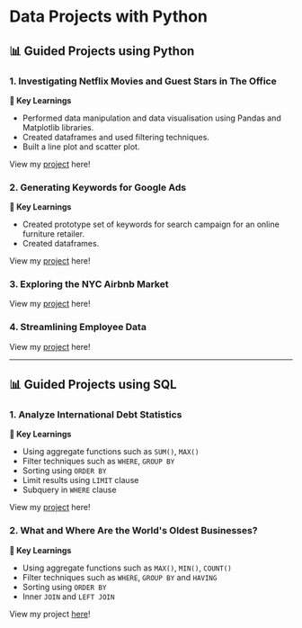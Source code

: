 # Data Projects with Python
## 📊 Guided Projects using Python

### 1. Investigating Netflix Movies and Guest Stars in The Office

**🔑 Key Learnings**
- Performed data manipulation and data visualisation using Pandas and Matplotlib libraries.
- Created dataframes and used filtering techniques.
- Built a line plot and scatter plot.

View my [project](https://github.com/mykel71/DataProjects/blob/master/Investigating%20Netflix%20Movies%20and%20Guest%20Stars%20in%20The%20Office/Investigating%20Netflix%20Movies%20and%20Guest%20Stars%20in%20The%20Office.ipynb) here!

### 2. Generating Keywords for Google Ads

**🔑 Key Learnings**
- Created prototype set of keywords for search campaign for an online furniture retailer.
- Created dataframes.

View my [project](https://github.com/mykel71/DataProjects/blob/master/Generating%20Keywords%20for%20Google%20Ads/Generating%20Keywords%20for%20Google%20Ads.ipynb) here!

### 3. Exploring the NYC Airbnb Market

View my [project](https://github.com/mykel71/DataProjects/blob/master/Exploring%20the%20NYC%20Airbnb%20Market/Exploring%20the%20NYC%20Airbnb%20Market.ipynb) here!

### 4. Streamlining Employee Data

View my [project](https://github.com/mykel71/DataProjects/blob/master/Streamlining%20Employee%20Data/Streamlining%20Employee%20Data.ipynb) here!

***

## 📊 Guided Projects using SQL

### 1. Analyze International Debt Statistics

**🔑 Key Learnings**
- Using aggregate functions such as `SUM()`, `MAX()`
- Filter techniques such as `WHERE`, `GROUP BY`
- Sorting using `ORDER BY`
- Limit results using `LIMIT` clause
- Subquery in `WHERE` clause

View my [project](https://github.com/mykel71/DataProjects/commit/19733792c0da211e241fc5e1a9acfa8a86b0777f) here!

### 2. What and Where Are the World's Oldest Businesses?

**🔑 Key Learnings**
- Using aggregate functions such as `MAX()`, `MIN()`, `COUNT()`
- Filter techniques such as `WHERE`, `GROUP BY` and `HAVING`
- Sorting using `ORDER BY`
- Inner `JOIN` and `LEFT JOIN` 

View my project [here](https://github.com/mykel71/DataProjects/blob/master/What%20and%20Where%20Are%20the%20World's%20Oldest%20Businesses_/What%20and%20Where%20Are%20the%20World's%20Oldest%20Businesses.ipynb)!





